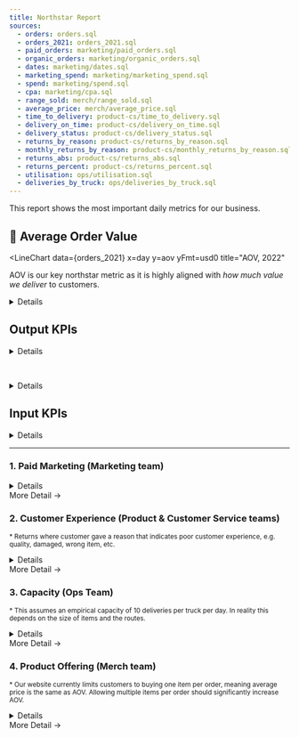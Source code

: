 ```yaml
---
title: Northstar Report
sources:
  - orders: orders.sql
  - orders_2021: orders_2021.sql
  - paid_orders: marketing/paid_orders.sql
  - organic_orders: marketing/organic_orders.sql
  - dates: marketing/dates.sql
  - marketing_spend: marketing/marketing_spend.sql
  - spend: marketing/spend.sql
  - cpa: marketing/cpa.sql
  - range_sold: merch/range_sold.sql
  - average_price: merch/average_price.sql
  - time_to_delivery: product-cs/time_to_delivery.sql
  - delivery_on_time: product-cs/delivery_on_time.sql
  - delivery_status: product-cs/delivery_status.sql
  - returns_by_reason: product-cs/returns_by_reason.sql
  - monthly_returns_by_reason: product-cs/monthly_returns_by_reason.sql
  - returns_abs: product-cs/returns_abs.sql
  - returns_percent: product-cs/returns_percent.sql
  - utilisation: ops/utilisation.sql
  - deliveries_by_truck: ops/deliveries_by_truck.sql
---
```


<script>
import Mermaid from '../components/Mermaid.svelte';
import Details from '../components/Details.svelte';
</script>


This report shows the most important daily metrics for our business.


## 🌟 Average Order Value

<LineChart 
  data={orders_2021} 
  x=day 
  y=aov 
  yFmt=usd0
  title="AOV, 2022"
>
  <ReferenceArea yMin='33' label='Exceeds Target' color=green labelPosition=topRight/>
  <ReferenceArea yMin='24' yMax='33' label='Meets Target' color=yellow labelPosition=bottomRight/>
  <ReferenceArea yMax='24' label='Below Target' color=red/>
  <ReferenceLine y='29.5' yMax='40' label='Budget' labelPosition=belowStart/>
</LineChart>


AOV is our key northstar metric as it is highly aligned with *how much value we deliver* to customers.

<Details title=Definition>


AOV is the *Average Order Value*, the amount a customer spends on an order, net of tax. It excludes B2B revenue which otherwise skews the metric siginificantly.

</Details>


## Output KPIs


<Details title="Why these metrics?">


We can break down our revenue as follows:

<Mermaid id=sales>
graph LR
  sales --> aov[$ AOV]
  sales[$ Sales] --> orders["## Orders"]
  orders --> paid-orders["Paid Orders"]
  orders --> organic-orders["Organic Orders"]
</Mermaid>

</Details>



<BigValue
  data={orders}
  value=sales
  title="Total Sales"
  fmt=usd1k
  comparison=sales_growth
  comparisonFmt=pct0
  comparisonTitle="growth"
/>

<BigValue
  data={orders}
  value=aov
  title=AOV
  fmt=usd2
  comparison=aov_growth
  comparisonFmt=pct0
  comparisonTitle="growth"
/>


<BigValue
  data={orders}
  value=orders
  comparison=orders_growth
  comparisonFmt=pct0
  comparisonTitle="growth"
/>

<br>

<BigValue
  data={paid_orders}
  value=orders
  title="Paid Orders"
  comparison=orders_growth
  comparisonFmt=pct0
  comparisonTitle="growth"
/>

<BigValue
  data={organic_orders}
  value=orders
  title="Organic Orders"
  comparison=orders_growth
  comparisonFmt=pct0
  comparisonTitle="growth"
/>



<Details title="Show Charts">


<BarChart
  data={orders}
  title="Sales, Last 90 Days"
  x=day
  y=sales
  yFmt=usd
/>


<BarChart
  data={orders}
  title="AOV, Last 90 Days"
  x=day
  y=aov
  yFmt=usd0
/>


<BarChart
  data={orders}
  title="Orders, Last 90 Days"
  x=day
  y=orders
/>

<BarChart
  data={paid_orders}
  title="Paid Orders, Last 90 Days"
  x=day
  y=orders
/>

<BarChart
  data={organic_orders}
  title="Organic Orders, Last 90 Days"
  x=day
  y=orders
/>



</Details>




## Input KPIs

<Details title="Why these groups?">


Revenue is are impacted by:
  1. **Paid marketing** (volume and efficiency)
  2. **Customer experience** (which drives repeat purchases and referrals, ie organic orders)
  3. **Capacity** we have to fulfill orders
  4. **Product Offering** including range, availability and price


</Details>

---

### 1. Paid Marketing (Marketing team)





<BigValue
  data={paid_orders}
  value=orders
  title="Paid Orders"
  comparison=orders_growth
  comparisonFmt=pct0
  comparisonTitle="growth"
/>

<BigValue
  data={cpa}
  value=allocated_spend
  title="Total Spend"
  fmt=usd1k
  comparison=spend_growth
  comparisonFmt=pct0
  comparisonTitle="growth"
/>

<BigValue
  data={cpa}
  value=cpa
  title="Cost / Acq."
  fmt=usd2
  comparison=cpa_growth
  comparisonFmt=pct0
  comparisonTitle="growth"
  downIsGood=true
/>

<Details title="Why these metrics?">


Our paid marketing spend drives our paid orders

<Mermaid id=marketing>
graph LR
  paid-orders["Paid Orders"] --> spend["$ Spend"]
  paid-orders --> cpa["$ Cost per Acquisition"]
  cpa --> conversion["Conversion Rate %"]
  cpa --> impressions["# Impressions"]
</Mermaid>

<Alert status=info>
  We do not currently have a way to track paid impressions and conversion rates. This is a priority for us.
</Alert>


</Details>

<BigLink href='/1.-marketing'>
  More Detail &rarr;
</BigLink>

### 2. Customer Experience (Product & Customer Service teams)





<BigValue
  data={time_to_delivery}
  value=days_to_delivery_slot
  title="Next Slot"
  fmt='0.00" days"'
  comparison=days_to_delivery_slot_growth
  comparisonFmt=pct1
  comparisonTitle="growth"
  downIsGood=true
/>

<BigValue
  data={delivery_on_time}
  value=on_time_percentage
  title="On Time %"
  fmt=pct
  comparison=on_time_percentage_delta
  comparisonFmt=pct1
  comparisonTitle="delta"
/>

<BigValue
  data={returns_percent}
  value=returns_percent
  title="Returns %*"
  fmt=pct1
  comparison=returns_percent_delta
  comparisonFmt=pct1
  comparisonTitle="delta"
  downIsGood=true
/>

<small>

\* Returns where customer gave a reason that indicates poor customer experience, e.g. quality, damaged, wrong item, etc.

</small>

<Details title="Why these metrics?">

We know that organic orders (repeat purchases and referrals) are driven by **great customer experience**.

<Mermaid id=organic>
graph LR
  organic-orders["Orders"]-->cx["Great CX"]
  cx-->repeat_and_referral["Repeat Orders & Referrals"]
  repeat_and_referral-->organic-orders
</Mermaid>

The customer experience inputs we can control are:
- Speed to getting products
- Convenience of delivery
- Quality of products
- Range of available products (see merch team)

We tie one metric to each of these inputs.

</Details>


<BigLink href='/2.-product-&-customer-service'>
  More Detail &rarr;
</BigLink>

### 3. Capacity (Ops Team)



<BigValue
  data={utilisation}
  value=trucks
  title="Trucks"
  comparison=trucks_growth
  comparisonFmt=pct0
  comparisonTitle="growth"
/>

<BigValue
  data={utilisation}
  value=capacity_total
  title="Delivery Capacity*"
  comparison=capacity_growth
  comparisonFmt=pct0
  comparisonTitle="growth"
/>

<BigValue
  data={utilisation}
  value=deliveries_total
  title="Deliveries"
  comparison=deliveries_growth
  comparisonFmt=pct0
  comparisonTitle="growth"
/>


<BigValue
  data={utilisation}
  value=utilisation
  title="Truck Utilisation"
  fmt=pct
  comparison=utilisation_growth
  comparisonFmt=pct0
  comparisonTitle="growth"
/>

<small>

\* This assumes an empirical capacity of 10 deliveries per truck per day. In reality this depends on the size of items and the routes.

</small>

<Details title="Why these metrics?">

It is important to manage our capacity:
- **Enough**: So we deliver short lead times for our customers, and drivers shifts are not too full
- **Not too much:** So we don't pay for unused capacity

</Details>

<BigLink href='/3.-ops'>
  More Detail &rarr;
</BigLink>

### 4. Product Offering (Merch team)

<BigValue
  data={range_sold}
  value=range_sold
  title="Product Lines"
  comparison=range_sold_growth
  comparisonFmt=pct1
  comparisonTitle="growth"
/>

<BigValue
  data={average_price}
  value=average_price
  title="Average Price*"
  fmt=usd2
  comparison=average_price_growth
  comparisonFmt=pct1
  comparisonTitle="growth"
/>

<small>

\* Our website currently limits customers to buying one item per order, meaning average price is the same as AOV. Allowing multiple items per order should significantly increase AOV.

</small>


<Details title="Why these metrics?">

Ideally we would measure the following
- **Range**: Number of products available to customers
- **Availability**: Number of products in stock
- **Price**: Average price of products

but currently we do not have data on availability.

</Details>


<BigLink href='/4.-merch'>
  More Detail &rarr;
</BigLink>